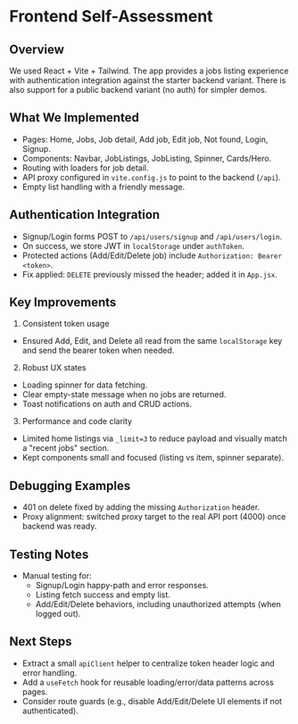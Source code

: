 # Frontend Self-Assessment

## Overview
We used React + Vite + Tailwind. The app provides a jobs listing experience with authentication integration against the starter backend variant. There is also support for a public backend variant (no auth) for simpler demos.

## What We Implemented
- Pages: Home, Jobs, Job detail, Add job, Edit job, Not found, Login, Signup.
- Components: Navbar, JobListings, JobListing, Spinner, Cards/Hero.
- Routing with loaders for job detail.
- API proxy configured in `vite.config.js` to point to the backend (`/api`).
- Empty list handling with a friendly message.

## Authentication Integration
- Signup/Login forms POST to `/api/users/signup` and `/api/users/login`.
- On success, we store JWT in `localStorage` under `authToken`.
- Protected actions (Add/Edit/Delete job) include `Authorization: Bearer <token>`.
- Fix applied: `DELETE` previously missed the header; added it in `App.jsx`.

## Key Improvements
1) Consistent token usage
- Ensured Add, Edit, and Delete all read from the same `localStorage` key and send the bearer token when needed.

2) Robust UX states
- Loading spinner for data fetching.
- Clear empty-state message when no jobs are returned.
- Toast notifications on auth and CRUD actions.

3) Performance and code clarity
- Limited home listings via `_limit=3` to reduce payload and visually match a "recent jobs" section.
- Kept components small and focused (listing vs item, spinner separate).

## Debugging Examples
- 401 on delete fixed by adding the missing `Authorization` header.
- Proxy alignment: switched proxy target to the real API port (4000) once backend was ready.

## Testing Notes
- Manual testing for:
  - Signup/Login happy-path and error responses.
  - Listing fetch success and empty list.
  - Add/Edit/Delete behaviors, including unauthorized attempts (when logged out).

## Next Steps
- Extract a small `apiClient` helper to centralize token header logic and error handling.
- Add a `useFetch` hook for reusable loading/error/data patterns across pages.
- Consider route guards (e.g., disable Add/Edit/Delete UI elements if not authenticated).
